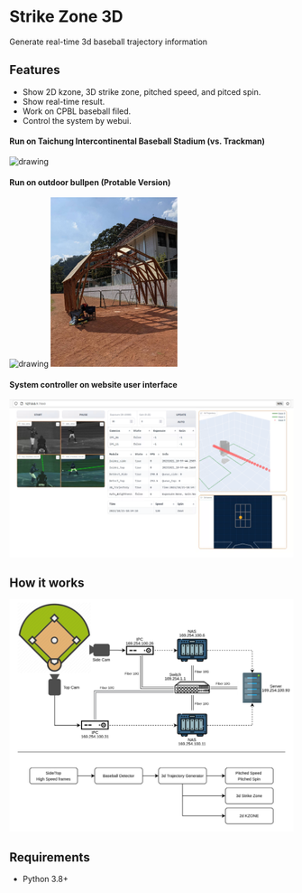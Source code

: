 # Strike Zone 3D
Generate real-time 3d baseball trajectory information

## Features
- Show 2D kzone, 3D strike zone, pitched speed, and pitced spin.
- Show real-time result.
- Work on CPBL baseball filed.
- Control the system by webui.

#### Run on Taichung Intercontinental Baseball Stadium (vs. Trackman)
<img src="resource/231021_track3d_demo1_1.gif" alt="drawing" width="960"/>

#### Run on outdoor bullpen (Protable Version)
<div style="display:inline-block">
    <img src="resource/bullpen_2.gif" alt="drawing" height="300"/>
    <img src="resource/bullpen_1.jpg" alt="drawing" height="300"/>
</div>

#### System controller on website user interface 
<img src="resource/system_controller_ui.png" alt="drawing" width="960"/>

    
## How it works

<img src="resource/strike_zone_system.png" alt="drawing" width="720"/>

## Requirements

- Python 3.8+

